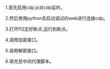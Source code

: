 1.首先启用cdp.js对cdp监听。

2.然后使用python去启动调试的web进行连接cdp。

3.打开f12定好断点,运行到断点。

4.调用加密接口。

5.调用解密接口。

6.填充至中间代理脚本。

